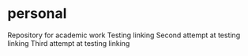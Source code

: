 # personal
Repository for academic work
Testing linking 
Second attempt at testing linking
Third attempt at testing linking